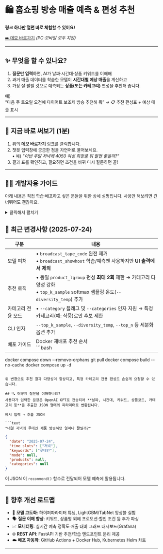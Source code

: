 # 🛍️ 홈쇼핑 방송 매출 예측 & 편성 추천

**링크 하나만 열면 바로 체험할 수 있어요!**

[➡️ 데모 바로가기](http://175.106.97.27:8501/) _(PC·모바일 모두 지원)_

---

## ✨ 무엇을 할 수 있나요?
1. **질문만 입력**하면, AI가 날짜·시간대·상품 키워드를 이해해
2. 과거 매출 데이터를 학습한 모델이 **시간대별 예상 매출**을 계산하고
3. 가장 잘 팔릴 것으로 예측되는 **상품(또는 카테고리)** 편성을 추천해 줍니다.

예)  
“다음 주 토요일 오전에 다이어트 보조제 방송 추천해 줘” →  📋 추천 편성표 + 예상 매출 표시

---

## 🚀 지금 바로 써보기 (1분)
1. 위의 **데모 바로가기** 링크를 클릭합니다.
2. 챗봇 입력창에 궁금한 점을 자연어로 물어보세요.  
   • 예) _"이번 주말 저녁에 4050 여성 화장품 뭐 팔면 좋을까?"_
3. 결과 표를 확인하고, 필요하면 조건을 바꿔 다시 질문하면 끝!

---

## 🧑‍💻 개발자용 가이드
아래 내용은 직접 학습·배포하고 싶은 분들을 위한 상세 설명입니다. 사용만 해보려면 건너뛰어도 괜찮아요.

<details>
<summary>클릭해서 펼치기</summary>

### 환경 구성
```bash
# Python 3.11 권장 (mecab-python3 wheel 지원)
python -m venv .venv
.venv\Scripts\activate
pip install -r requirements.txt
```
Mecab 사전은 `mecab-python3` wheel 에 포함되어 추가 설정이 필요 없습니다.

### 학습
```bash
python broadcast_recommender.py train \
    --db-uri postgresql://USER:PASS@HOST:PORT/DB  # (옵션) 환경변수/파일 설정 가능
```
출력 예시
```
=== 모델 평가 ===
MAE : 7.1M
RMSE: 11.9M
R2  : 0.83
```

### 로컬 추천 예시
```python
import datetime as dt
import broadcast_recommender as br

date = dt.date.today() + dt.timedelta(days=1)
result = br.recommend(
    target_date=date,
    time_slots=["아침", "오전"],
    product_codes=["A00123"],
    weather_info={"weather": "맑음", "temperature": 25, "precipitation": 0},
)
print(result)
```

### Streamlit 실행
```bash
streamlit run streamlit_app.py
```
환경변수 `OPENAI_API_KEY` 가 필요합니다.

### Docker 실행 (학습은 로컬, 추천만 컨테이너로)
```bash
# 빌드 및 백그라운드 기동
docker compose up -d --build

# 로그 확인
docker compose logs -f app
```

### 주요 파일 구조
```
├── broadcast_recommender.py  # 학습 + 추천 백엔드
├── tokenizer_utils.py        # Mecab 토크나이저 모듈 (joblib 호환)
├── streamlit_app.py          # 챗봇 UI
├── requirements.txt
├── Dockerfile
├── docker-compose.yml
└── README.md
```

### 기여 / TODO
- 하이퍼파라미터 튜닝 & 모델 앙상블
- 모델 모니터링 지표 대시보드
- API 서버(FastAPI) 분리 배포

</details>

## 📝 최근 변경사항 (2025-07-24)

| 구분 | 내용 |
|------|------|
| 모델 피처 | • `broadcast_tape_code` 완전 제거<br>• `broadcast_showhost` 학습/예측엔 사용하지만 **UI 출력에서 제외** |
| 추천 로직 | • 동일 `product_lgroup` 편성 **최대 2회** 제한 → 카테고리 다양성 강화<br>• `top_k_sample` softmax 샘플링 온도(`--diversity_temp`) 추가 |
| 카테고리 전용 모드 | • `--category` 플래그 및 `--categories` 인자 지원 → 특정 카테고리(예: 식품)로만 후보 제한 |
| CLI 인자 | `--top_k_sample`, `--diversity_temp`, `--top_n` 등 세분화 옵션 추가 |
| 배포 가이드 | Docker 재배포 추천 순서<br>```bash
docker compose down --remove-orphans
git pull
docker compose build --no-cache
docker compose up -d
```|

위 변경으로 추천 결과 다양성이 향상되고, 특정 카테고리 전용 편성도 손쉽게 요청할 수 있습니다.

## 🔍 어떻게 질문을 이해하나요?
사용자가 입력한 문장은 OpenAI GPT로 전송되어 **날짜, 시간대, 키워드, 상품코드, 카테고리 등**을 추출한 JSON 형태의 파라미터로 변환됩니다.

예시 입력 → 추출 JSON

```text
"내일 저녁에 루테인 제품 방송하면 얼마나 팔릴까?"
```

```json
{
  "date": "2025-07-24",
  "time_slots": ["저녁"],
  "keywords": ["루테인"],
  "mode": null,
  "products": null,
  "categories": null
}
```

이 JSON 이 `recommend()` 함수로 전달되어 모델 예측에 활용됩니다.

---

## 🚧 향후 개선 로드맵
- 🔬 **모델 고도화**: 하이퍼파라미터 튜닝, LightGBM/TabNet 앙상블 실험
- 🗣️ **질문 이해 향상**: 키워드, 상품명 외에 프로모션·할인 조건 등 추가 파싱
- 📈 **모니터링**: 실시간 예측 정확도·매출 대비 그래프 대시보드(Grafana)
- 🌐 **REST API**: FastAPI 기반 추천/학습 엔드포인트 분리 제공
- ☁️ **배포 자동화**: GitHub Actions + Docker Hub, Kubernetes Helm 차트

---

